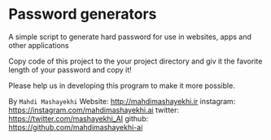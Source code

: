 # Password generators
A simple script to generate hard password for use in websites, apps and other applications

Copy code of this project to the your project directory and giv it the favorite length of your password and copy it!

Please help us in developing this program to make it more possible.

By `Mahdi Mashayekhi`
Website: http://mahdimashayekhi.ir
instagram: https://instagram.com/mahdimashayekhi.ai
twitter: https://twitter.com/mashayekhi_AI
github: https://github.com/mahdimashayekhi-ai